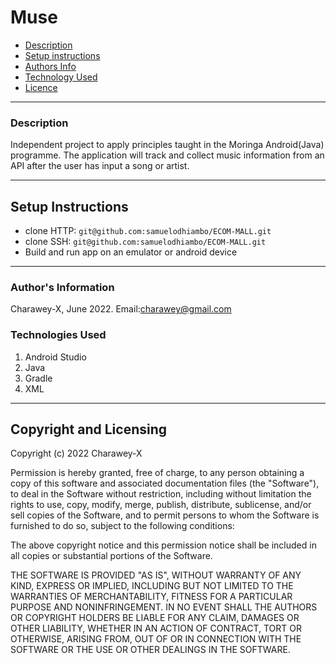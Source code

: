 # Muse

- [Description](#description)
- [Setup instructions](#setup-instructions)
- [Authors Info](#Authors-info)
- [Technology Used](#technologies-used)
- [Licence](#license)


---

### Description
Independent project to apply principles taught in the Moringa Android(Java) programme. The application will track and collect music information from an API after the user has input a song or artist.


---

## Setup Instructions
* clone HTTP: ``` git@github.com:samuelodhiambo/ECOM-MALL.git ```
* clone SSH: ``` git@github.com:samuelodhiambo/ECOM-MALL.git ```
* Build and run app on an emulator or android device

---

### Author's Information
Charawey-X, June 2022.
Email:charawey@gmail.com

### Technologies Used
1. Android Studio
2. Java
3. Gradle
4. XML

---

## Copyright and Licensing
Copyright (c) 2022 Charawey-X

Permission is hereby granted, free of charge, to any person obtaining a copy of this software and associated documentation files (the "Software"), to deal in the Software without restriction, including without limitation the rights to use, copy, modify, merge, publish, distribute, sublicense, and/or sell copies of the Software, and to permit persons to whom the Software is furnished to do so, subject to the following conditions:

The above copyright notice and this permission notice shall be included in all copies or substantial portions of the Software.

THE SOFTWARE IS PROVIDED "AS IS", WITHOUT WARRANTY OF ANY KIND, EXPRESS OR IMPLIED, INCLUDING BUT NOT LIMITED TO THE WARRANTIES OF MERCHANTABILITY, FITNESS FOR A PARTICULAR PURPOSE AND NONINFRINGEMENT. IN NO EVENT SHALL THE AUTHORS OR COPYRIGHT HOLDERS BE LIABLE FOR ANY CLAIM, DAMAGES OR OTHER LIABILITY, WHETHER IN AN ACTION OF CONTRACT, TORT OR OTHERWISE, ARISING FROM, OUT OF OR IN CONNECTION WITH THE SOFTWARE OR THE USE OR OTHER DEALINGS IN THE SOFTWARE.
